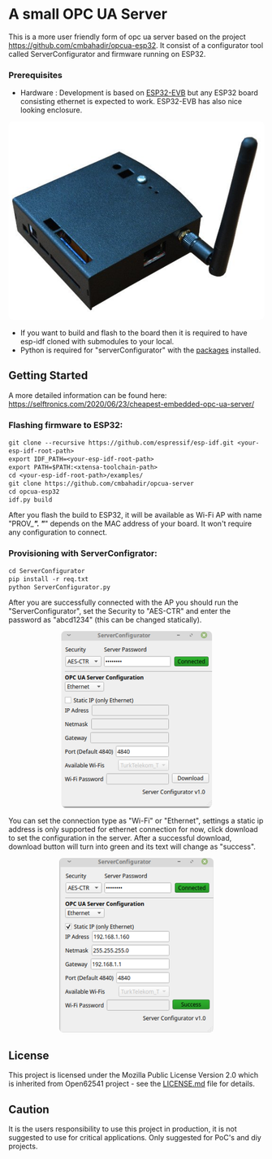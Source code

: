 # A small OPC UA Server

This is a more user friendly form of opc ua server based on the project https://github.com/cmbahadir/opcua-esp32. It consist of a configurator tool called ServerConfigurator and firmware running on ESP32.

### Prerequisites

- Hardware : Development is based on [ESP32-EVB](https://www.olimex.com/Products/IoT/ESP32/ESP32-EVB/open-source-hardware) but any ESP32 board consisting ethernet is expected to work. ESP32-EVB has also nice looking enclosure. 

<p align="center">
  <img src="doc/esp32_evb.png?raw=true" alt="ESP32-EVB" style="border-radius: 8px;"/>
</p>

- If you want to build and flash to the board then it is required to have esp-idf cloned with submodules to your local.
- Python is required for "serverConfigurator" with the [packages](/ServerConfigurator/req.txt) installed.

## Getting Started
A more detailed information can be found here: https://selftronics.com/2020/06/23/cheapest-embedded-opc-ua-server/

### Flashing firmware to ESP32:

    git clone --recursive https://github.com/espressif/esp-idf.git <your-esp-idf-root-path>
    export IDF_PATH=<your-esp-idf-root-path>
    export PATH=$PATH:<xtensa-toolchain-path>
    cd <your-esp-idf-root-path>/examples/
    git clone https://github.com/cmbahadir/opcua-server
    cd opcua-esp32
    idf.py build
  
After you flash the build to ESP32, it will be available as Wi-Fi AP with name "PROV_***". "***" depends on the MAC address of your board. It won't require any configuration to connect.

### Provisioning with ServerConfigrator:
    
    cd ServerConfigurator
    pip install -r req.txt
    python ServerConfigurator.py

After you are successfully connected with the AP you should run the "ServerConfigurator", set the Security to "AES-CTR" and enter the password as "abcd1234" (this can be changed statically).

<p align="center">
  <img src="doc/server_configurator.png?raw=true" alt="Server Configurator" style="border-radius: 8px;"/>
</p>

You can set the connection type as "Wi-Fi" or "Ethernet", settings a static ip address is only supported for ethernet connection for now, click download to set the configuration in the server. After a successful download, download button will turn into green and its text will change as "success".

<p align="center">
  <img src="doc/server_configurator_connected.png?raw=true" alt="Server Configurator Download" style="border-radius: 8px;"/>
</p>

## License

This project is licensed under the Mozilla Public License Version 2.0 which is inherited from Open62541 project - see the [LICENSE.md](LICENSE.md) file for details.

## Caution

It is the users responsibility to use this project in production, it is not suggested to use for critical applications. Only suggested for PoC's and diy projects.
